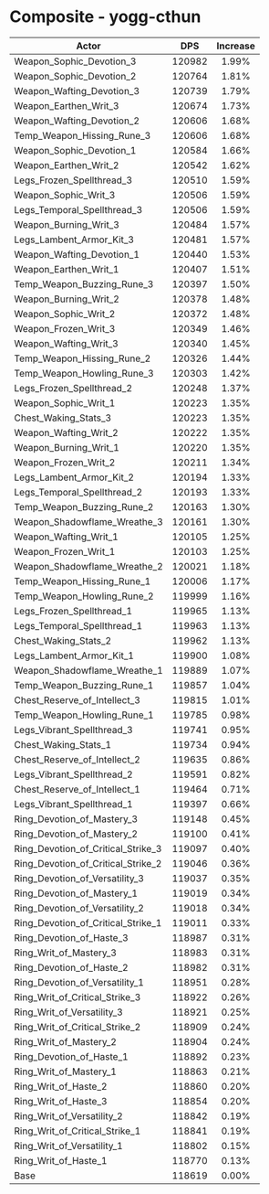 # Composite - yogg-cthun
| Actor | DPS | Increase |
|---|:---:|:---:|
|Weapon_Sophic_Devotion_3|120982|1.99%|
|Weapon_Sophic_Devotion_2|120764|1.81%|
|Weapon_Wafting_Devotion_3|120739|1.79%|
|Weapon_Earthen_Writ_3|120674|1.73%|
|Weapon_Wafting_Devotion_2|120606|1.68%|
|Temp_Weapon_Hissing_Rune_3|120606|1.68%|
|Weapon_Sophic_Devotion_1|120584|1.66%|
|Weapon_Earthen_Writ_2|120542|1.62%|
|Legs_Frozen_Spellthread_3|120510|1.59%|
|Weapon_Sophic_Writ_3|120506|1.59%|
|Legs_Temporal_Spellthread_3|120506|1.59%|
|Weapon_Burning_Writ_3|120484|1.57%|
|Legs_Lambent_Armor_Kit_3|120481|1.57%|
|Weapon_Wafting_Devotion_1|120440|1.53%|
|Weapon_Earthen_Writ_1|120407|1.51%|
|Temp_Weapon_Buzzing_Rune_3|120397|1.50%|
|Weapon_Burning_Writ_2|120378|1.48%|
|Weapon_Sophic_Writ_2|120372|1.48%|
|Weapon_Frozen_Writ_3|120349|1.46%|
|Weapon_Wafting_Writ_3|120340|1.45%|
|Temp_Weapon_Hissing_Rune_2|120326|1.44%|
|Temp_Weapon_Howling_Rune_3|120303|1.42%|
|Legs_Frozen_Spellthread_2|120248|1.37%|
|Weapon_Sophic_Writ_1|120223|1.35%|
|Chest_Waking_Stats_3|120223|1.35%|
|Weapon_Wafting_Writ_2|120222|1.35%|
|Weapon_Burning_Writ_1|120220|1.35%|
|Weapon_Frozen_Writ_2|120211|1.34%|
|Legs_Lambent_Armor_Kit_2|120194|1.33%|
|Legs_Temporal_Spellthread_2|120193|1.33%|
|Temp_Weapon_Buzzing_Rune_2|120163|1.30%|
|Weapon_Shadowflame_Wreathe_3|120161|1.30%|
|Weapon_Wafting_Writ_1|120105|1.25%|
|Weapon_Frozen_Writ_1|120103|1.25%|
|Weapon_Shadowflame_Wreathe_2|120021|1.18%|
|Temp_Weapon_Hissing_Rune_1|120006|1.17%|
|Temp_Weapon_Howling_Rune_2|119999|1.16%|
|Legs_Frozen_Spellthread_1|119965|1.13%|
|Legs_Temporal_Spellthread_1|119963|1.13%|
|Chest_Waking_Stats_2|119962|1.13%|
|Legs_Lambent_Armor_Kit_1|119900|1.08%|
|Weapon_Shadowflame_Wreathe_1|119889|1.07%|
|Temp_Weapon_Buzzing_Rune_1|119857|1.04%|
|Chest_Reserve_of_Intellect_3|119815|1.01%|
|Temp_Weapon_Howling_Rune_1|119785|0.98%|
|Legs_Vibrant_Spellthread_3|119741|0.95%|
|Chest_Waking_Stats_1|119734|0.94%|
|Chest_Reserve_of_Intellect_2|119635|0.86%|
|Legs_Vibrant_Spellthread_2|119591|0.82%|
|Chest_Reserve_of_Intellect_1|119464|0.71%|
|Legs_Vibrant_Spellthread_1|119397|0.66%|
|Ring_Devotion_of_Mastery_3|119148|0.45%|
|Ring_Devotion_of_Mastery_2|119100|0.41%|
|Ring_Devotion_of_Critical_Strike_3|119097|0.40%|
|Ring_Devotion_of_Critical_Strike_2|119046|0.36%|
|Ring_Devotion_of_Versatility_3|119037|0.35%|
|Ring_Devotion_of_Mastery_1|119019|0.34%|
|Ring_Devotion_of_Versatility_2|119018|0.34%|
|Ring_Devotion_of_Critical_Strike_1|119011|0.33%|
|Ring_Devotion_of_Haste_3|118987|0.31%|
|Ring_Writ_of_Mastery_3|118983|0.31%|
|Ring_Devotion_of_Haste_2|118982|0.31%|
|Ring_Devotion_of_Versatility_1|118951|0.28%|
|Ring_Writ_of_Critical_Strike_3|118922|0.26%|
|Ring_Writ_of_Versatility_3|118921|0.25%|
|Ring_Writ_of_Critical_Strike_2|118909|0.24%|
|Ring_Writ_of_Mastery_2|118904|0.24%|
|Ring_Devotion_of_Haste_1|118892|0.23%|
|Ring_Writ_of_Mastery_1|118863|0.21%|
|Ring_Writ_of_Haste_2|118860|0.20%|
|Ring_Writ_of_Haste_3|118854|0.20%|
|Ring_Writ_of_Versatility_2|118842|0.19%|
|Ring_Writ_of_Critical_Strike_1|118841|0.19%|
|Ring_Writ_of_Versatility_1|118802|0.15%|
|Ring_Writ_of_Haste_1|118770|0.13%|
|Base|118619|0.00%|
